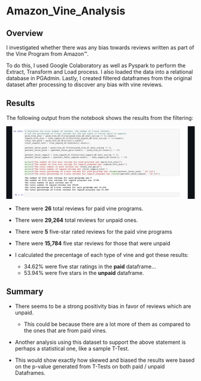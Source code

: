 # Amazon_Vine_Analysis

## Overview

I investigated whether there was any bias towards reviews written as part of the Vine Program from Amazon™.

To do this, I used Google Colaboratory as well as Pyspark to perform the Extract, Transform and Load process. I also loaded the data into a relational database in PGAdmin. Lastly, I created filtered dataframes from the original dataset after processing to discover any bias with vine reviews.

## Results

The following output from the notebook shows the results from the filtering:

![Summary_Vine](https://github.com/Kyle2Miles93/Amazon_Vine_Analysis/blob/main/Resources/Summary_Vine.png)


* There were **26** total reviews for paid vine programs.
* There were **29,264** total reviews for unpaid ones.

* There were **5** five-star rated reviews for the paid vine programs
* There were **15,784** five star reviews for those that were unpaid

* I calculated the precentage of each type of vine and got these results:

    - 34.62% were five star ratings in the **paid** dataframe...
    - 53.94% were five stars in the **unpaid** dataframe.

## Summary

* There seems to be a strong positivity bias in favor of reviews which are unpaid. 
  - This could be because there are a lot more of them as compared to the ones that are from paid vines.

* Another analysis using this dataset to support the above statement is perhaps a statistical one, like a sample T-Test. 
* This would show exactly how skewed and biased the results were based on the p-value generated from T-Tests on both paid / unpaid Dataframes.
